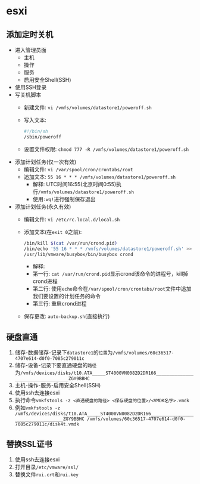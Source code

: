 # esxi

## 添加定时关机

- 进入管理员面
  - 主机
  - 操作
  - 服务
  - 启用安全Shell(SSH)
- 使用SSH登录
- 写关机脚本
  - 新建文件: `vi /vmfs/volumes/datastore1/poweroff.sh`
  - 写入文本:

    ```sh
    #!/bin/sh
    /sbin/poweroff
    ```

  - 设置文件权限: `chmod 777 -R /vmfs/volumes/datastore1/poweroff.sh`
- 添加计划任务(仅一次有效)
  - 编辑文件: `vi /var/spool/cron/crontabs/root`
  - 追加文本: `55 16 * * * /vmfs/volumes/datastore1/poweroff.sh`
    - 解释: UTC时间16:55(北京时间0:55)执行`/vmfs/volumes/datastore1/poweroff.sh`
    - 使用`:wq!`进行强制保存退出
- 添加计划任务(永久有效)
  - 编辑文件: `vi /etc/rc.local.d/local.sh`
  - 添加文本(在`exit 0`之前):

    ```sh
    /bin/kill $(cat /var/run/crond.pid)
    /bin/echo '55 16 * * * /vmfs/volumes/datastore1/poweroff.sh' >> /var/spool/cron/
    /usr/lib/vmware/busybox/bin/busybox crond
    ```

    - 解释:
    - 第一行: `cat /var/run/crond.pid`显示crond该命令的进程号，kill掉crond进程
    - 第二行: 使用`echo`命令在`/var/spool/cron/crontabs/root`文件中追加我们要设置的计划任务的命令
    - 第三行: 重启crond进程
  - 保存更改: `auto-backup.sh`(直接执行)

## 硬盘直通

1. 储存-数据储存-记录下`datastore1`的`位置`为`/vmfs/volumes/60c36517-4707e614-d0f0-7085c279011c`
2. 储存-设备-记录下要直通硬盘的`路径`为`/vmfs/devices/disks/t10.ATA_____ST4000VN0082D2DR166__________________________________ZGY9BBHC`
3. 主机-操作-服务-启用安全Shell(SSH)
4. 使用ssh去连接esxi
5. 执行命令`vmkfstools -z <直通硬盘的路径> <保存硬盘的位置>/<VMDK名字>.vmdk`
6. 例如`vmkfstools -z /vmfs/devices/disks/t10.ATA_____ST4000VN0082D2DR166__________________________________ZGY9BBHC /vmfs/volumes/60c36517-4707e614-d0f0-7085c279011c/disk4t.vmdk`

## 替换SSL证书

1. 使用ssh去连接esxi
2. 打开目录`/etc/vmware/ssl/`
3. 替换文件`rui.crt`和`rui.key`
